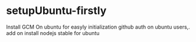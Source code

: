 # setupUbuntu-firstly
Install GCM On ubuntu for easyly initialization github auth on ubuntu users,. add on install nodejs stable for ubuntu
